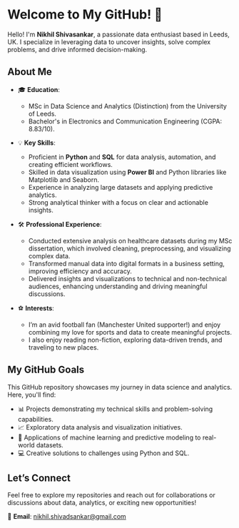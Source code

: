 # Welcome to My GitHub! 👋  

Hello! I'm **Nikhil Shivasankar**, a passionate data enthusiast based in Leeds, UK. I specialize in leveraging data to uncover insights, solve complex problems, and drive informed decision-making.  

## About Me  
- 🎓 **Education**:  
   - MSc in Data Science and Analytics (Distinction) from the University of Leeds.  
   - Bachelor's in Electronics and Communication Engineering (CGPA: 8.83/10).  

- 💡 **Key Skills**:  
   - Proficient in **Python** and **SQL** for data analysis, automation, and creating efficient workflows.  
   - Skilled in data visualization using **Power BI** and Python libraries like Matplotlib and Seaborn.  
   - Experience in analyzing large datasets and applying predictive analytics.  
   - Strong analytical thinker with a focus on clear and actionable insights.  

- 🛠️ **Professional Experience**:  
   - Conducted extensive analysis on healthcare datasets during my MSc dissertation, which involved cleaning, preprocessing, and visualizing complex data.  
   - Transformed manual data into digital formats in a business setting, improving efficiency and accuracy.  
   - Delivered insights and visualizations to technical and non-technical audiences, enhancing understanding and driving meaningful discussions.  

- ⚽ **Interests**:  
   - I’m an avid football fan (Manchester United supporter!) and enjoy combining my love for sports and data to create meaningful projects.  
   - I also enjoy reading non-fiction, exploring data-driven trends, and traveling to new places.  

## My GitHub Goals  
This GitHub repository showcases my journey in data science and analytics. Here, you'll find:  
- 📊 Projects demonstrating my technical skills and problem-solving capabilities.  
- 📈 Exploratory data analysis and visualization initiatives.  
- 🤖 Applications of machine learning and predictive modeling to real-world datasets.  
- 💻 Creative solutions to challenges using Python and SQL.  

## Let’s Connect  
Feel free to explore my repositories and reach out for collaborations or discussions about data, analytics, or exciting new opportunities!  

📧 **Email**: [nikhil.shivadsankar@gmail.com](mailto:nikhil.shivadsankar@gmail.com)  

<!---
Nikhil-Shivasankar/Nikhil-Shivasankar is a ✨ special ✨ repository because its `README.md` (this file) appears on your GitHub profile.
You can click the Preview link to take a look at your changes.
--->
